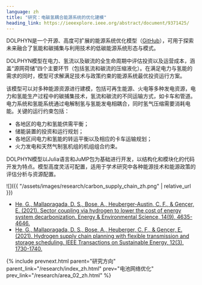 ```yaml
---
language: zh
title: "研究：电碳氢耦合能源系统的优化建模"
heading_link: https://ieeexplore.ieee.org/abstract/document/9371425/
---
```

DOLPHYN是一个开源、高度可扩展的能源系统优化模型（[GitHub](https://github.com/macroenergy/DOLPHYN)），可用于探索未来融合了氢能和碳捕集与利用技术的低碳能源系统形态与模式。

DOLPHYN模型在电力、氢流以及碳流的全生命周期中评估投资以及运营成本，涵盖“源网荷储”四个主要环节（包括氢流和碳流的压缩液化）。在满足电力与氢能的需求的同时，模型可求解满足技术与政策约束的能源系统最优投资运行方案。

该模型可以对多种能源资源进行建模，包括可再生能源、火电等多种发电资源，电力和氢能生产过程中的碳捕集技术，氢流和碳流的不同运输方式，如卡车和管道。电力系统和氢能系统通过电解制氢与氢能发电相耦合，同时氢气压缩需要消耗电能。关键的运行约束包括：

- 各地区的电力和氢能供需平衡；
- 储能装置的投资和运行规划；
- 各地区间电力和氢能的转运平衡以及相应的卡车运输规划；
- 火力发电和天然气制氢机组的机组组合约束。

DOLPHYN模型以Julia语言和JuMP包为基础进行开发，以结构化和模块化的代码开发为特点。模型高度灵活可配置，适用于学术研究中各种能源技术和能源政策的评估分析与资源配置。

![]({{ "/assets/images/research/carbon_supply_chain_zh.png" | relative_url }})

- [He, G., Mallapragada, D. S., Bose, A., Heuberger-Austin, C. F., & Gençer, E. (2021). Sector coupling via hydrogen to lower the cost of energy system decarbonization. Energy & Environmental Science, 14(9), 4635-4646.](https://pubs.rsc.org/en/content/articlehtml/2021/ee/d1ee00627d)
- [He, G., Mallapragada, D. S., Bose, A., Heuberger, C. F., & Gençer, E. (2021). Hydrogen supply chain planning with flexible transmission and storage scheduling. IEEE Transactions on Sustainable Energy, 12(3), 1730-1740.](https://ieeexplore.ieee.org/abstract/document/9371425)

{% include prevnext.html parent="研究方向" parent_link="/research/index_zh.html" prev="电池网络优化" prev_link="/research/area_02_zh.html" %}